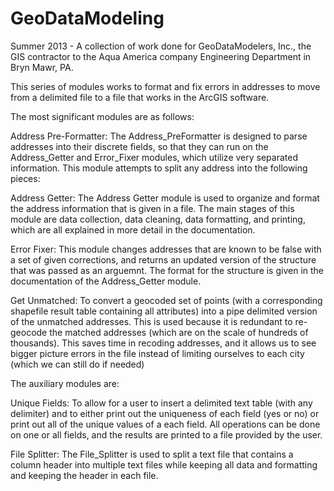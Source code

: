 GeoDataModeling
===============

Summer 2013 - A collection of work done for GeoDataModelers, Inc., the GIS contractor to the Aqua America company Engineering Department in Bryn Mawr, PA.

This series of modules works to format and fix errors in addresses to move from a delimited file to a file that works in the ArcGIS software.

The most significant modules are as follows:

  Address Pre-Formatter:
        The Address_PreFormatter is designed to parse addresses into their
     discrete fields, so that they can run on the Address_Getter and Error_Fixer
     modules, which utilize very separated information. This module attempts to
     split any address into the following pieces:
     
  Address Getter:
        The Address Getter module is used to organize and format the address 
     information that is given in a file. The main stages of this module are data
     collection, data cleaning, data formatting, and printing, which are all 
     explained in more detail in the documentation.
     
  Error Fixer:
       This module changes addresses that are known to be false with a set of
     given corrections, and returns an updated version of the structure that was
     passed as an arguemnt. The format for the structure is given in the
     documentation of the Address_Getter module.
     
  Get Unmatched:
        To convert a geocoded set of points (with a corresponding shapefile
     result table containing all attributes) into a pipe delimited version
     of the unmatched addresses. This is used because it is redundant to
     re-geocode the matched addresses (which are on the scale of hundreds
     of thousands). This saves time in recoding addresses, and it allows us
     to see bigger picture errors in the file instead of limiting ourselves
     to each city (which we can still do if needed)
     
The auxiliary modules are:

  Unique Fields:
        To allow for a user to insert a delimited text table (with any delimiter)
     and to either print out the uniqueness of each field (yes or no) or print 
     out all of the unique values of a each field. All operations can be done on 
     one or all fields, and the results are printed to a file provided by the user.
     
  File Splitter:
        The File_Splitter is used to split a text file that contains a column
     header into multiple text files while keeping all data and formatting and 
     keeping the header in each file.
